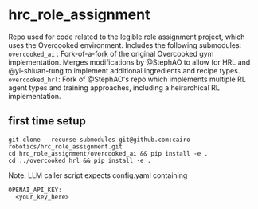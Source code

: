 # hrc_role_assignment

Repo used for code related to the legible role assignment project, which uses the Overcooked environment. Includes the following submodules:
`overcooked_ai` : Fork-of-a-fork of the original Overcooked gym implementation. Merges modifications by @StephAO to allow for HRL and @yi-shiuan-tung to implement additional ingredients and recipe types.
`overcooked_hrl`: Fork of @StephAO's repo which implements multiple RL agent types and training approaches, including a heirarchical RL implementation.

## first time setup
```
git clone --recurse-submodules git@github.com:cairo-robotics/hrc_role_assignment.git
cd hrc_role_assignment/overcooked_ai && pip install -e .
cd ../overcooked_hrl && pip install -e .
```


Note: LLM caller script expects config.yaml containing
```
OPENAI_API_KEY:
  <your_key_here>
```